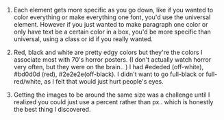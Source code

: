 1. Each element gets more specific as you go down, like if you wanted to color everything or make everything one font, you'd use the universal element. However if you just wanted to make paragraph one color or only have text be a certain color in a box, you'd be more specific than universal, using a class or id if you really wanted. 

2. Red, black and white are pretty edgy colors but they're the colors I associate most with 70's horror posters. (I don't actually watch horror very often, but they were on the brain.. ) I had #ededed (off-white), #bd0d0d (red), #2e2e2e(off-black). I didn't want to go full-black or full-red/white, as I felt that would just hurt people's eyes. 
3. Getting the images to be around the same size was a challenge until I realized you could just use a percent rather than px.. which is honestly the best thing I discovered. 